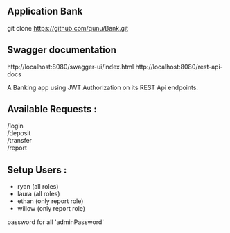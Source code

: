 ## Application Bank

git clone https://github.com/qunu/Bank.git

## Swagger documentation
http://localhost:8080/swagger-ui/index.html
http://localhost:8080/rest-api-docs

A Banking app using JWT Authorization on its REST Api endpoints.

## Available Requests :

/login  
/deposit  
/transfer  
/report  

## Setup Users :

 - ryan (all roles)
 - laura (all roles)
 - ethan (only report role)
 - willow (only report role)

password for all 'adminPassword'




